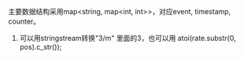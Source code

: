 主要数据结构采用map<string, map<int, int>>，对应event, timestamp, counter。
1) 可以用stringstream转换"3/m" 里面的3，也可以用
atoi(rate.substr(0, pos).c_str());
